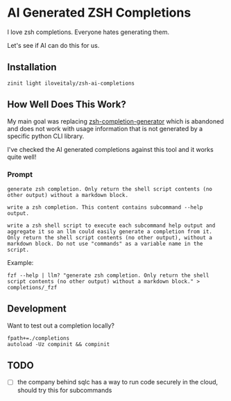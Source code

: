 # AI Generated ZSH Completions

I love zsh completions. Everyone hates generating them.

Let's see if AI can do this for us.

## Installation

```shell
zinit light iloveitaly/zsh-ai-completions
```

## How Well Does This Work?

My main goal was replacing [zsh-completion-generator](https://github.com/RobSis/zsh-completion-generator) which is abandoned and does not work with usage information that is not generated by a specific python CLI library.

I've checked the AI generated completions against this tool and it works quite well!

### Prompt

```
generate zsh completion. Only return the shell script contents (no other output) without a markdown block.

write a zsh completion. This content contains subcommand --help output.

write a zsh shell script to execute each subcommand help output and aggregate it so an llm could easily generate a completion from it. Only return the shell script contents (no other output), without a markdown block. Do not use "commands" as a variable name in the script.
```

Example:

```
fzf --help | llm? "generate zsh completion. Only return the shell script contents (no other output) without a markdown block." > completions/_fzf
```

## Development

Want to test out a completion locally?

```shell
fpath+=./completions
autoload -Uz compinit && compinit
```

## TODO

- [ ] the company behind sqlc has a way to run code securely in the cloud, should try this for subcommands